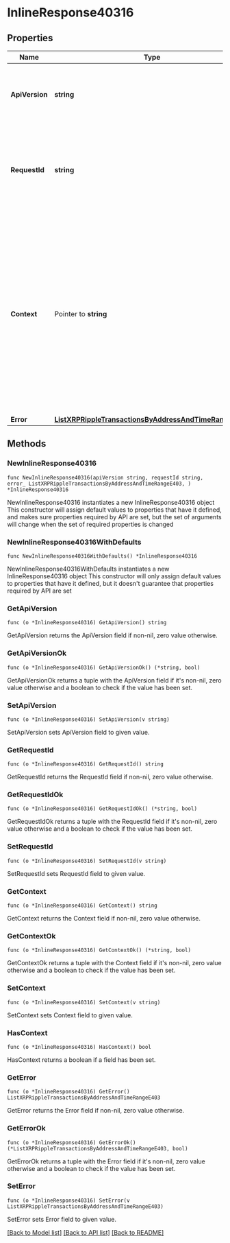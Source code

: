 # InlineResponse40316

## Properties

Name | Type | Description | Notes
------------ | ------------- | ------------- | -------------
**ApiVersion** | **string** | Specifies the version of the API that incorporates this endpoint. | 
**RequestId** | **string** | Defines the ID of the request. The &#x60;requestId&#x60; is generated by Crypto APIs and it&#39;s unique for every request. | 
**Context** | Pointer to **string** | In batch situations the user can use the context to correlate responses with requests. This property is present regardless of whether the response was successful or returned as an error. &#x60;context&#x60; is specified by the user. | [optional] 
**Error** | [**ListXRPRippleTransactionsByAddressAndTimeRangeE403**](ListXRPRippleTransactionsByAddressAndTimeRangeE403.md) |  | 

## Methods

### NewInlineResponse40316

`func NewInlineResponse40316(apiVersion string, requestId string, error_ ListXRPRippleTransactionsByAddressAndTimeRangeE403, ) *InlineResponse40316`

NewInlineResponse40316 instantiates a new InlineResponse40316 object
This constructor will assign default values to properties that have it defined,
and makes sure properties required by API are set, but the set of arguments
will change when the set of required properties is changed

### NewInlineResponse40316WithDefaults

`func NewInlineResponse40316WithDefaults() *InlineResponse40316`

NewInlineResponse40316WithDefaults instantiates a new InlineResponse40316 object
This constructor will only assign default values to properties that have it defined,
but it doesn't guarantee that properties required by API are set

### GetApiVersion

`func (o *InlineResponse40316) GetApiVersion() string`

GetApiVersion returns the ApiVersion field if non-nil, zero value otherwise.

### GetApiVersionOk

`func (o *InlineResponse40316) GetApiVersionOk() (*string, bool)`

GetApiVersionOk returns a tuple with the ApiVersion field if it's non-nil, zero value otherwise
and a boolean to check if the value has been set.

### SetApiVersion

`func (o *InlineResponse40316) SetApiVersion(v string)`

SetApiVersion sets ApiVersion field to given value.


### GetRequestId

`func (o *InlineResponse40316) GetRequestId() string`

GetRequestId returns the RequestId field if non-nil, zero value otherwise.

### GetRequestIdOk

`func (o *InlineResponse40316) GetRequestIdOk() (*string, bool)`

GetRequestIdOk returns a tuple with the RequestId field if it's non-nil, zero value otherwise
and a boolean to check if the value has been set.

### SetRequestId

`func (o *InlineResponse40316) SetRequestId(v string)`

SetRequestId sets RequestId field to given value.


### GetContext

`func (o *InlineResponse40316) GetContext() string`

GetContext returns the Context field if non-nil, zero value otherwise.

### GetContextOk

`func (o *InlineResponse40316) GetContextOk() (*string, bool)`

GetContextOk returns a tuple with the Context field if it's non-nil, zero value otherwise
and a boolean to check if the value has been set.

### SetContext

`func (o *InlineResponse40316) SetContext(v string)`

SetContext sets Context field to given value.

### HasContext

`func (o *InlineResponse40316) HasContext() bool`

HasContext returns a boolean if a field has been set.

### GetError

`func (o *InlineResponse40316) GetError() ListXRPRippleTransactionsByAddressAndTimeRangeE403`

GetError returns the Error field if non-nil, zero value otherwise.

### GetErrorOk

`func (o *InlineResponse40316) GetErrorOk() (*ListXRPRippleTransactionsByAddressAndTimeRangeE403, bool)`

GetErrorOk returns a tuple with the Error field if it's non-nil, zero value otherwise
and a boolean to check if the value has been set.

### SetError

`func (o *InlineResponse40316) SetError(v ListXRPRippleTransactionsByAddressAndTimeRangeE403)`

SetError sets Error field to given value.



[[Back to Model list]](../README.md#documentation-for-models) [[Back to API list]](../README.md#documentation-for-api-endpoints) [[Back to README]](../README.md)


